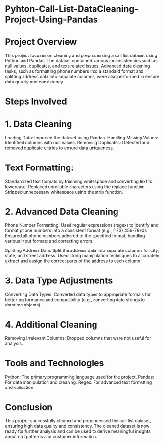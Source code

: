 # Pyhton-Call-List-DataCleaning-Project-Using-Pandas

# Project Overview 

This project focuses on cleaning and preprocessing a call list dataset using Python and Pandas. The dataset contained various inconsistencies such as null values, duplicates, and text-related issues. Advanced data cleaning tasks, such as formatting phone numbers into a standard format and splitting address data into separate columns, were also performed to ensure data quality and consistency.

# Steps Involved

# 1. Data Cleaning
Loading Data: Imported the dataset using Pandas.
Handling Missing Values:
Identified columns with null values.
Removing Duplicates: Detected and removed duplicate entries to ensure data uniqueness.

# Text Formatting:
Standardized text formats by trimming whitespace and converting text to lowercase.
Replaced unreliable characters using the replace function.
Stripped unnecessary whitespace using the strip function.

# 2. Advanced Data Cleaning

Phone Number Formatting:
Used regular expressions (regex) to identify and format phone numbers into a consistent format (e.g., (123) 456-7890).
Ensured all phone numbers adhered to the specified format, handling various input formats and correcting errors.

Splitting Address Data:
Split the address data into separate columns for city, state, and street address.
Used string manipulation techniques to accurately extract and assign the correct parts of the address to each column.

# 3. Data Type Adjustments
Converting Data Types: Converted data types to appropriate formats for better performance and compatibility (e.g., converting date strings to datetime objects).

# 4. Additional Cleaning
Removing Irrelevant Columns: Dropped columns that were not useful for analysis.

# Tools and Technologies
Python: The primary programming language used for the project.
Pandas: For data manipulation and cleaning.
Regex: For advanced text formatting and validation.

# Conclusion
This project successfully cleaned and preprocessed the call list dataset, ensuring high data quality and consistency. The cleaned dataset is now ready for further analysis and can be used to derive meaningful insights about call patterns and customer information.

